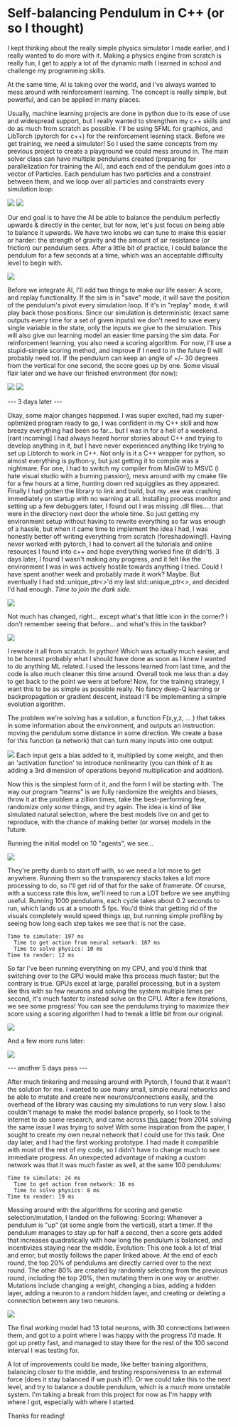 # Self-balancing Pendulum in C++ (or so I thought)
I kept thinking about the really simple physics simulator I made earlier, and I really wanted to do more with it. Making a physics engine from scratch is really fun, I get to apply a lot of the dynamic math I learned in school and challenge my programming skills. 

At the same time, AI is taking over the world, and I've always wanted to mess around with reinforcement learning. The concept is really simple, but powerful, and can be applied in many places. 

Usually, machine learning projects are done in python due to its ease of use and widespread support, but I really wanted to strengthen my c++ skills and do as much from scratch as possible. I'll be using SFML for graphics, and LibTorch (pytorch for c++) for the reinforcement learning stack.
Before we get training, we need a simulator! So I used the same concepts from my previous project to create a playground we could mess around in. The main solver class can have multiple pendulums created (preparing for parallelization for training the AI), and each end of the pendulum goes into a vector of Particles. Each pendulum has two particles and a constraint between them, and we loop over all particles and constraints every simulation loop:

![](/projects/4/image1.png) ![](/projects/4/first.gif)

Our end goal is to have the AI be able to balance the pendulum perfectly upwards & directly in the center,  but for now, let's just focus on being able to balance it upwards. We have two knobs we can tune to make this easier or harder: the strength of gravity and the amount of air resistance (or friction) our pendulum sees. After a little bit of practice, I could balance the pendulum for a few seconds at a time, which was an acceptable difficulty level to begin with.

![](/projects/4/second.gif)

Before we integrate AI, I'll add two things to make our life easier: A score, and replay functionality. If the sim is in "save" mode, it will save the position of the pendulum's pivot every simulation loop. If it's in "replay" mode, it will play back those positions. Since our simulation is deterministic (exact same outputs every time for a set of given inputs) we don't need to save every single variable in the state, only the inputs we give to the simulation. This will also give our learning model an easier time parsing the sim data.
For reinforcement learning, you also need a scoring algorithm. For now, I'll use a stupid-simple scoring method, and improve if I need to in the future (I will probably need to). If the pendulum can keep an angle of +/- 30 degrees from the vertical for one second, the score goes up by one. Some visual flair later and we have our finished environment (for now):

![](/projects/4/3.gif) ![](/projects/4/4.gif)

--- 3 days later ---

Okay, some major changes happened.  I was super excited, had my super-optimized program ready to go, I was confident in my C++ skill and how breezy everything had been so far... but I was in for a hell of a weekend. \[rant incoming]
I had always heard horror stories about C++ and trying to develop anything in it, but I have never experienced anything like trying to set up Libtorch to work in C++. Not only is it a C++ wrapper for python, so almost everything is python-y, but just getting it to compile was a nightmare. For one, I had to switch my compiler from MinGW to MSVC (i hate visual studio with a burning passion), mess around with my cmake file for a few hours at a time, hunting down red squigglies as they appeared. Finally I had gotten the library to link and build, but my .exe was crashing immediately on startup with no warning at all. Installing process monitor and setting up a few debuggers later, I found out I was missing .dll files.... that were in the directory next door the whole time. So just getting my environment setup without having to rewrite everything so far was enough of a hassle, but when it came time to implement the idea I had, I was honestly better off writing everything from scratch (foreshadowing!). Having never worked with pytorch, I had to convert all the tutorials and online resources I found into c++ and hope everything worked fine (it didn't). 3 days later, I found I wasn't making any progress, and it felt like the environment I was in was actively hostile towards anything I tried. Could I have spent another week and probably made it work? Maybe. But eventually I had std::unique_ptr<>'d my last std::unique_ptr<>, and decided I'd had enough. *Time to join the dark side.*

![](/projects/4/image10.png)

Not much has changed, right... except what's that little icon in the corner? I don't remember seeing that before...
and what's this in the taskbar?

![](/projects/4/image2.png)

I rewrote it all from scratch. In python!
Which was actually much easier, and to be honest probably what I should have done as soon as I knew I wanted to do anything ML related. I used the lessons learned from last time, and the code is also much cleaner this time around. Overall took me less than a day to get back to the point we were at before!
Now, for the training strategy, I want this to be as simple as possible really. No fancy deep-Q learning or backpropagation or gradient descent, instead I'll be implementing a simple evolution algorithm.

The problem we're solving has a solution, a function F(x,y,z, ... ) that takes in some information about the environment, and outputs an instruction: moving the pendulum some distance in some direction. We create a base for this function (a network) that can turn many inputs into one output:

![](/projects/4/image3.png) Each input gets a bias added to it, multiplied by some weight, and then an 'activation function' to introduce nonlinearity (you can think of it as adding a 3rd dimension of operations beyond multiplication and addition).

Now this is the simplest form of it, and the form I will be starting with. The way our program "learns" is we fully randomize the weights and biases, throw it at the problem a zillion times, take the best-performing few, randomize only *some* things, and try again. The idea is kind of like simulated natural selection, where the best models live on and get to reproduce, with the chance of making better (or worse) models in the future.

Running the initial model on 10 "agents", we see...

![](/projects/4/5.gif)

They're pretty dumb to start off with, so we need a lot more to get anywhere.
Running them so the transparency stacks takes a lot more processing to do, so I'll get rid of that for the sake of framerate. 
Of course, with a success rate this low, we'll need to run a LOT before we see anything useful. Running 1000 pendulums, each cycle takes about 0.2 seconds to run, which lands us at a smooth 5 fps. You'd think that getting rid of the visuals completely would speed things up, but running simple profiling by seeing how long each step takes we see that is not the case.
```
Time to simulate: 197 ms
  Time to get action from neural network: 187 ms
  Time to solve physics: 10 ms
Time to render: 12 ms
```

So far I've been running everything on my CPU, and you'd think that switching over to the GPU would make this process much faster; but the contrary is true. GPUs excel at large, parallel processing, but in a system like this with so few neurons and solving the system multiple times per second, it's much faster to instead solve on the CPU.
After a few iterations, we see some progress! You can see the pendulums trying to maximize their score using a scoring algorithm I had to tweak a little bit from our original.

![](/projects/4/6.gif)

And a few more runs later:

![](/projects/4/7.gif)

--- another 5 days pass ---

After much tinkering and messing around with Pytorch, I found that it wasn't the solution for me. I wanted to use many small, simple neural networks and be able to mutate and create new neurons/connections easily, and the overhead of the library was causing my simulations to run very slow. I also couldn't manage to make the model balance properly, so I took to the internet to do some research, and came across [this paper](https://www.cs.swarthmore.edu/~meeden/cs81/s14/papers/AwjinCaleb.pdf) from 2014 solving the same issue I was trying to solve! With some inspiration from the paper, I sought to create my own neural network that I could use for this task. One day later, and I had the first working prototype. I had made it compatible with most of the rest of my code, so I didn't have to change much to see immediate progress. An unexpected advantage of making a custom network was that it was much faster as well, at the same 100 pendulums:
```
Time to simulate: 24 ms
  Time to get action from network: 16 ms
  Time to solve physics: 8 ms
Time to render: 19 ms
``` 

Messing around with the algorithms for scoring and genetic selection/mutation, I landed on the following:
Scoring: Whenever a pendulum is "up" (at some angle from the vertical), start a timer. If the pendulum manages to stay up for half a second, then a score gets added that increases quadratically with how long the pendulum is balanced, and incentivizes staying near the middle.
Evolution: This one took a lot of trial and error, but mostly follows the paper linked above. At the end of each round, the top 20% of pendulums are directly carried over to the next round. The other 80% are created by randomly selecting from the previous round, including the top 20%, then mutating them in one way or another. Mutations include changing a weight, changing a bias, adding a hidden layer, adding a neuron to a random hidden layer, and creating or deleting a connection between any two neurons.

![](/projects/4/8.gif)

The final working model had 13 total neurons, with 30 connections between them, and got to a point where I was happy with the progress I'd made.  It got up pretty fast, and managed to stay there for the rest of the 100 second interval I was testing for. 

A lot of improvements could be made, like better training algorithms, balancing closer to the middle, and testing responsiveness to an external force (does it stay balanced if we push it?). Or we could take this to the next level, and try to balance a double pendulum, which is a *much* more unstable system. I'm taking a break from this project for now as I'm happy with where I got, especially with where I started.

Thanks for reading!